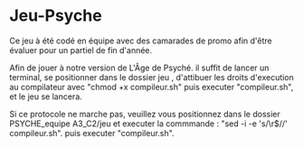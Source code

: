 # Jeu-Psyche
Ce jeu à été codé en équipe avec des camarades de promo afin d'être évaluer pour un partiel de fin d'année.

Afin de jouer à notre version de L'Âge de Psyché. il suffit de lancer un terminal, se positionner dans le dossier jeu , d'attibuer les droits d'execution au compilateur avec "chmod +x compileur.sh" puis executer "compileur.sh", et le jeu se lancera.

Si ce protocole ne marche pas, veuillez vous positionnez dans le dossier PSYCHE_equipe A3_C2/jeu et executer la commmande : "sed -i -e 's/\r$//' compileur.sh". puis executer "compileur.sh".
